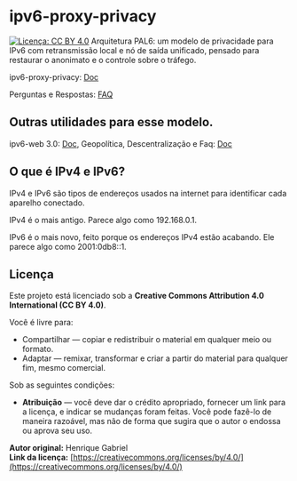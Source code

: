 # ipv6-proxy-privacy
[![Licença: CC BY 4.0](https://img.shields.io/badge/Licença-CC%20BY%204.0-lightgrey.svg)](https://creativecommons.org/licenses/by/4.0/)
Arquitetura PAL6: um modelo de privacidade para IPv6 com retransmissão local e nó de saída unificado, pensado para restaurar o anonimato e o controle sobre o tráfego.

ipv6-proxy-privacy:
[Doc](PAL6_Modelo_Completo.md)

Perguntas e Respostas: [FAQ](FAQ.md)

## Outras utilidades para esse modelo.
ipv6-web 3.0:
[Doc](pal6_web3_applications.md),
Geopolítica, Descentralização e Faq: [Doc](pal6_geopolitica.md)

## O que é IPv4 e IPv6?

IPv4 e IPv6 são tipos de endereços usados na internet para identificar cada aparelho conectado.

IPv4 é o mais antigo. Parece algo como 192.168.0.1.

IPv6 é o mais novo, feito porque os endereços IPv4 estão acabando. Ele parece algo como 2001:0db8::1.

## Licença

Este projeto está licenciado sob a **Creative Commons Attribution 4.0 International (CC BY 4.0)**.

Você é livre para:
- Compartilhar — copiar e redistribuir o material em qualquer meio ou formato.
- Adaptar — remixar, transformar e criar a partir do material para qualquer fim, mesmo comercial.

Sob as seguintes condições:
- **Atribuição** — você deve dar o crédito apropriado, fornecer um link para a licença, e indicar se mudanças foram feitas. Você pode fazê-lo de maneira razoável, mas não de forma que sugira que o autor o endossa ou aprova seu uso.

**Autor original:** Henrique Gabriel  
**Link da licença:** [https://creativecommons.org/licenses/by/4.0/](https://creativecommons.org/licenses/by/4.0/)
